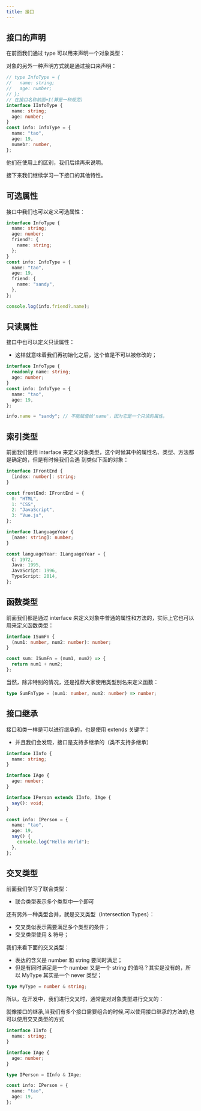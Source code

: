 ```yaml
---
title: 接口
---
```


## 接口的声明

在前面我们通过 type 可以用来声明一个对象类型：

对象的另外一种声明方式就是通过接口来声明：

```ts
// type InfoType = {
//   name: string;
//   age: number;
// };
// 在接口名称前面+I(算是一种规范)
interface IInfoType {
  name: string;
  age: number;
}
const info: InfoType = {
  name: "tao",
  age: 19,
  numebr: number,
};
```

他们在使用上的区别，我们后续再来说明。

接下来我们继续学习一下接口的其他特性。

## 可选属性

接口中我们也可以定义可选属性：

```ts
interface InfoType {
  name: string;
  age: number;
  friend?: {
    name: string;
  };
}
const info: InfoType = {
  name: "tao",
  age: 19,
  friend: {
    name: "sandy",
  },
};

console.log(info.friend?.name);
```

## 只读属性

接口中也可以定义只读属性：

- 这样就意味着我们再初始化之后，这个值是不可以被修改的；

```ts
interface InfoType {
  readonly name: string;
  age: number;
}
const info: InfoType = {
  name: "tao",
  age: 19,
};

info.name = "sandy"; // 不能赋值给'name'，因为它是一个只读的属性。
```

## 索引类型

前面我们使用 interface 来定义对象类型，这个时候其中的属性名、类型、方法都是确定的，但是有时候我们会遇
到类似下面的对象：

```ts
interface IFrontEnd {
  [index: number]: string;
}

const frontEnd: IFrontEnd = {
  0: "HTML",
  1: "CSS",
  2: "JavaScript",
  3: "Vue.js",
};

interface ILanguageYear {
  [name: string]: number;
}

const languageYear: ILanguageYear = {
  C: 1972,
  Java: 1995,
  JavaScript: 1996,
  TypeScript: 2014,
};
```

## 函数类型

前面我们都是通过 interface 来定义对象中普通的属性和方法的，实际上它也可以用来定义函数类型：

```ts
interface ISumFn {
  (num1: number, num2: number): number;
}

const sum: ISumFn = (num1, num2) => {
  return num1 + num2;
};
```

当然，除非特别的情况，还是推荐大家使用类型别名来定义函数：

```ts
type SumFnType = (num1: number, num2: number) => number;
```

## 接口继承

接口和类一样是可以进行继承的，也是使用 extends 关键字：

- 并且我们会发现，接口是支持多继承的（类不支持多继承）

```ts
interface IInfo {
  name: string;
}

interface IAge {
  age: number;
}

interface IPerson extends IInfo, IAge {
  say(): void;
}

const info: IPerson = {
  name: "tao",
  age: 19,
  say() {
    console.log("Hello World");
  },
};
```

## 交叉类型

前面我们学习了联合类型：

- 联合类型表示多个类型中一个即可

还有另外一种类型合并，就是交叉类型（Intersection Types）：

- 交叉类似表示需要满足多个类型的条件；
- 交叉类型使用 & 符号；

我们来看下面的交叉类型：

- 表达的含义是 number 和 string 要同时满足；
- 但是有同时满足是一个 number 又是一个 string 的值吗？其实是没有的，所以 MyType 其实是一个 never 类型；

```ts
type MyType = number & string;
```

所以，在开发中，我们进行交叉时，通常是对对象类型进行交叉的：

就像接口的继承,当我们有多个接口需要组合的时候,可以使用接口继承的方法的,也可以使用交叉类型的方式

```ts
interface IInfo {
  name: string;
}

interface IAge {
  age: number;
}

type IPerson = IInfo & IAge;

const info: IPerson = {
  name: "tao",
  age: 19,
};
```
